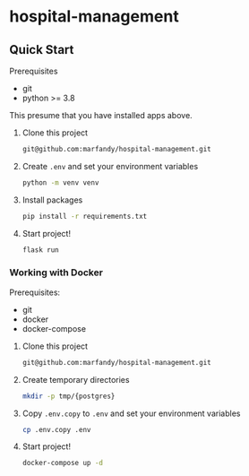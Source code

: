 # hospital-management

## Quick Start

Prerequisites

- git
- python >= 3.8

This presume that you have installed apps above.

1. Clone this project

    ```bash
    git@github.com:marfandy/hospital-management.git
    ```

2. Create `.env` and set your environment variables

    ```bash
   python -m venv venv
    ```

3. Install packages

    ```bash
    pip install -r requirements.txt
    ```

4. Start project!

    ```bash
    flask run
    ```

### Working with Docker

Prerequisites:

- git
- docker
- docker-compose

1. Clone this project

    ```bash
    git@github.com:marfandy/hospital-management.git
    ```

2. Create temporary directories

    ```bash
    mkdir -p tmp/{postgres}
    ```

4. Copy `.env.copy` to `.env` and set your environment variables

    ```bash
    cp .env.copy .env
    ```

4. Start project!

    ```bash
    docker-compose up -d
    ```